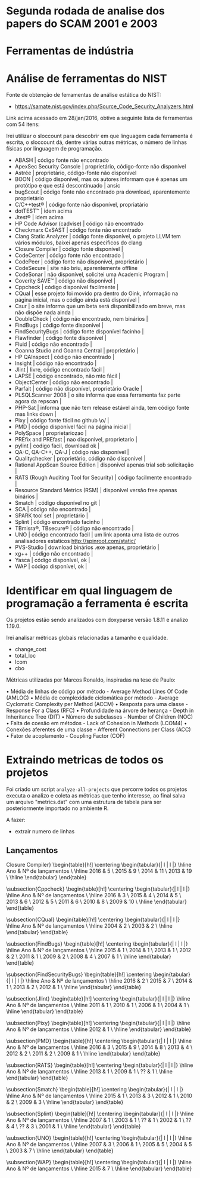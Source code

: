 Segunda rodada de analise dos papers do SCAM 2001 e 2003
========================================================

# Ferramentas de indústria

# Análise de ferramentas do NIST

Fonte de obtenção de ferramentas de análise estática do NIST:

* https://samate.nist.gov/index.php/Source_Code_Security_Analyzers.html

Link acima acessado em 28/jan/2016, obtive a seguinte lista de ferramentas com 54 itens:

Irei utilizar o sloccount para descobrir em que linguagem cada ferramenta é escrita,
o sloccount dá, dentre várias outras métricas, o número de linhas físicas por linguagem
de programação.

* ABASH | código fonte não encontrado
* ApexSec Security Console | proprietário, código-fonte não disponível
* Astrée | proprietário, código-fonte não disponível
* BOON | código disponível, mas os autores informam que é apenas um protótipo e que está descontinuado | ansic
* bugScout | código fonte não encontrado pra download, aparentemente proprietário
* C/C++test® | código fonte não disponível, propriatário
* dotTEST™ | idem acima
* Jtest® | idem acima
* HP Code Advisor (cadvise) | código não encontrado
* Checkmarx CxSAST | código fonte não encontrado
* Clang Static Analyzer | código fonte disponível, o projeto LLVM tem vários módulos, baixei apenas especificos do clang
* Closure Compiler | código fonte disponível | 
* CodeCenter | código fonte não encontrado | 
* CodePeer | código fonte não disponível, proprietário | 
* CodeSecure | site não briu, aparentemente offline
* CodeSonar | não disponível, solicitei uma Academic Program |
* Coverity SAVE™ | código não disponível | 
* Cppcheck | código disponível facilmente | 
* CQual | esse projeto foi movido pra dentro do Oink, informação na página inicial, mas o código ainda está disponível | 
* Csur | o site informa que um beta será disponibilizado em breve, mas não dispõe nada ainda | 
* DoubleCheck | código não encontrado, nem binários |
* FindBugs | código fonte disponível | 
* FindSecurityBugs | código fonte disponível facinho | 
* Flawfinder | código fonte disponível | 
* Fluid | código não encontrado | 
* Goanna Studio and Goanna Central | proprietário | 
* HP QAInspect | código não encontrado | 
* Insight | código não encontrado | 
* Jlint | livre, código encontrado fácil | 
* LAPSE | código encontrado, não mto fácil | 
* ObjectCenter | código não encontrado | 
* Parfait | código não disponível, proprietário Oracle | 
* PLSQLScanner 2008 | o site informa que essa ferramenta faz parte agora da repscan | 
* PHP-Sat | informa que não tem release estável ainda, tem código fonte mas links down | 
* Pixy | código fonte fácil no github \o/ | 
* PMD | código disponível fácil na página inicial | 
* PolySpace | proprietariozao | 
* PREfix and PREfast | nao disponivel, proprietario | 
* pylint | codigo facil, download ok | 
* QA-C, QA-C++, QA-J | código não disponível | 
* Qualitychecker | proprietário, código não disponível | 
* Rational AppScan Source Edition | disponível apenas trial sob solicitação | 
* RATS (Rough Auditing Tool for Security) | código facilmente encontrado | 
* Resource Standard Metrics (RSM) | disponível versão free apenas binários | 
* Smatch | código disponível no git | 
* SCA | código não encontrado | 
* SPARK tool set | proprietário | 
* Splint | código encontrado facinho | 
* TBmisra®, TBsecure® | código não encontrado | 
* UNO | código encontrado facil | um link aponta uma lista de outros analisadores estaticos http://spinroot.com/static/
* PVS-Studio | download binários .exe apenas, proprietário | 
* xg++ | código não encontrado | 
* Yasca | código disponível, ok | 
* WAP | código disponível, ok | 

Identificar em qual linguagem de programação a ferramenta é escrita
===================================================================

Os projetos estão sendo analizados com doxyparse versão 1.8.11 e analizo 1.19.0.

Irei analisar métricas globais relacionadas a tamanho e qualidade.
* change\_cost
* total\_loc
* lcom
* cbo

Métricas utilizadas por Marcos Ronaldo, inspiradas na tese de Paulo:

• Média de linhas de código por método - Average Method Lines Of Code (AMLOC)
• Média de complexidade ciclomática por método - Average Cyclomatic Complexity per Method (ACCM)
• Resposta para uma classe - Response For a Class (RFC)
• Profundidade na árvore de herança - Depth in Inheritance Tree (DIT)
• Número de subclasses - Number of Children (NOC)
• Falta de coesão em métodos - Lack of Cohesion in Methods (LCOM4)
• Conexões aferentes de uma classe - Afferent Connections per Class (ACC)
• Fator de acoplamento - Coupling Factor (COF)

# Extraindo metricas de todos os projetos

Foi criado um script `analyze-all-projects` que percorre todos os projetos
executa o analizo e coleta as métricas que tenho interesse, ao final
salva um arquivo "metrics.dat" com uma estrutura de tabela para ser
posteriormente importado no ambiente R.

A fazer:
* extrair numero de linhas

## Lançamentos

Closure Compiler}
    \begin{table}[h!]
      \centering
      \begin{tabular}{| l | l |}
        \hline
        Ano  & Nº de lançamentos \\
        \hline
        2016 & 5  \\
        2015 & 9  \\
        2014 & 11 \\
        2013 & 19 \\
        \hline
      \end{tabular}
    \end{table}

\subsection{Cppcheck}
    \begin{table}[h!]
      \centering
      \begin{tabular}{| l | l |}
        \hline
        Ano  & Nº de lançamentos \\
        \hline
        2016 & 3    \\
        2015 & 4    \\
        2014 & 5    \\
        2013 & 6    \\
        2012 & 5    \\
        2011 & 6    \\
        2010 & 8    \\
        2009 & 10   \\
        \hline
      \end{tabular}
    \end{table}

\subsection{CQual}
    \begin{table}[h!]
      \centering
      \begin{tabular}{| l | l |}
        \hline
        Ano  & Nº de lançamentos \\
        \hline
        2004 & 2  \\
        2003 & 2  \\
        \hline
      \end{tabular}
    \end{table}

\subsection{FindBugs}
    \begin{table}[h!]
      \centering
      \begin{tabular}{| l | l |}
        \hline
        Ano  & Nº de lançamentos \\
        \hline
        2015 & 1  \\
        2014 & 1  \\
        2013 & 1  \\
        2012 & 2  \\
        2011 & 1  \\
        2009 & 2  \\
        2008 & 4  \\
        2007 & 1  \\
        \hline
      \end{tabular}
    \end{table}

\subsection{FindSecurityBugs}
    \begin{table}[h!]
      \centering
      \begin{tabular}{| l | l |}
        \hline
        Ano  & Nº de lançamentos \\
        \hline
        2016 & 2   \\
        2015 & 7   \\
        2014 & 1   \\
        2013 & 2   \\
        2012 & 1   \\
        \hline
      \end{tabular}
    \end{table}

\subsection{Jlint}
    \begin{table}[h!]
      \centering
      \begin{tabular}{| l | l |}
        \hline
        Ano  & Nº de lançamentos \\
        \hline
        2011 & 1  \\
        2010 & 1  \\
        2006 & 1  \\
        2004 & 1  \\
        \hline
      \end{tabular}
    \end{table}

\subsection{Pixy}
    \begin{table}[h!]
      \centering
      \begin{tabular}{| l | l |}
        \hline
        Ano  & Nº de lançamentos \\
        \hline
        2012 & 1      \\
        \hline
      \end{tabular}
    \end{table}

\subsection{PMD}
    \begin{table}[h!]
      \centering
      \begin{tabular}{| l | l |}
        \hline
        Ano  & Nº de lançamentos \\
        \hline
        2016 & 3   \\
        2015 & 9   \\
        2014 & 8   \\
        2013 & 4   \\
        2012 & 2   \\
        2011 & 2   \\
        2009 & 1   \\
        \hline
      \end{tabular}
    \end{table}

\subsection{RATS}
    \begin{table}[h!]
      \centering
      \begin{tabular}{| l | l |}
        \hline
        Ano  & Nº de lançamentos \\
        \hline
        2013 & 1   \\
        2009 & 1   \\
        ??   & 1   \\
        \hline
      \end{tabular}
    \end{table}

\subsection{Smatch}
    \begin{table}[h!]
      \centering
      \begin{tabular}{| l | l |}
        \hline
        Ano  & Nº de lançamentos \\
        \hline
        2015 & 1  \\
        2013 & 3  \\
        2012 & 1  \\
        2010 & 2  \\
        2009 & 3  \\
        \hline
      \end{tabular}
    \end{table}

\subsection{Splint}
    \begin{table}[h!]
      \centering
      \begin{tabular}{| l | l |}
        \hline
        Ano  & Nº de lançamentos \\
        \hline
        2007 & 1  \\
        2003 & 1  \\
        ??   & 1  \\
        2002 & 1  \\
        ??   & 4  \\
        ??   & 3  \\
        2001 & 1  \\
        \hline
      \end{tabular}
    \end{table}

\subsection{UNO}
    \begin{table}[h!]
      \centering
      \begin{tabular}{| l | l |}
        \hline
        Ano  & Nº de lançamentos \\
        \hline
        2007 & 3   \\
        2006 & 1   \\
        2005 & 5   \\
        2004 & 5   \\
        2003 & 7   \\
        \hline
      \end{tabular}
    \end{table}

\subsection{WAP}
    \begin{table}[h!]
      \centering
      \begin{tabular}{| l | l |}
        \hline
        Ano  & Nº de lançamentos \\
        \hline
        2015 & 7  \\
        \hline
      \end{tabular}
    \end{table}

